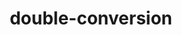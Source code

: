 ---
title: "double-conversion"
layout: cache
categories: [package, develop]
meta: {"compilers": ["gcc@11.1.0", "gcc@11.4.0", "gcc@13.2.0", "gcc@9.4.0", "msvc@19.39.33523"], "num_specs": 169, "num_specs_by_stack": {"data-vis-sdk": 73, "e4s": 6, "e4s-rocm-external": 36, "hep": 41, "root": 169, "windows-vis": 16}, "oss": ["ubuntu20.04", "ubuntu22.04", "ubuntu24.04", "windows10.0.20348"], "platforms": ["linux", "windows"], "stacks": ["data-vis-sdk", "e4s", "e4s-rocm-external", "hep", "root", "windows-vis"], "targets": ["x86_64", "x86_64_v3"], "versions": ["3.3.0"]}
spec_details: [{"compiler": "gcc@11.4.0", "hash": "25x4udgnxm4tw6wchnh2nzsfm4ix74oe", "os": "ubuntu22.04", "platform": "linux", "size": "-", "stacks": ["e4s-rocm-external", "root"], "target": "x86_64_v3", "variants": ["build_system=cmake", "build_type=Release", "generator=make", "~ipo"], "versions": ["3.3.0"]}, {"compiler": "msvc@19.39.33523", "hash": "26xlug2cgys5vtfvkwcbqzhn6lsu667z", "os": "windows10.0.20348", "platform": "windows", "size": "-", "stacks": ["root", "windows-vis"], "target": "x86_64", "variants": ["build_system=cmake", "build_type=Release", "generator=ninja", "~ipo"], "versions": ["3.3.0"]}, {"compiler": "gcc@11.4.0", "hash": "2gqos3yq5cmha2indrosweyuc6rd46il", "os": "ubuntu22.04", "platform": "linux", "size": "-", "stacks": ["e4s-rocm-external", "root"], "target": "x86_64_v3", "variants": ["build_system=cmake", "build_type=Release", "generator=make", "~ipo"], "versions": ["3.3.0"]}, {"compiler": "gcc@11.4.0", "hash": "2s5gwvc2gzf7kkrnetu7x5jmsvfe6y3u", "os": "ubuntu22.04", "platform": "linux", "size": "-", "stacks": ["e4s-rocm-external", "root"], "target": "x86_64_v3", "variants": ["build_system=cmake", "build_type=Release", "generator=make", "~ipo"], "versions": ["3.3.0"]}, {"compiler": "gcc@11.4.0", "hash": "2wf4es4zvu3xrjdi7m32lsqj3yuv2b7h", "os": "ubuntu22.04", "platform": "linux", "size": "-", "stacks": ["hep", "root"], "target": "x86_64_v3", "variants": ["build_system=cmake", "build_type=Release", "generator=make", "~ipo"], "versions": ["3.3.0"]}, {"compiler": "gcc@11.1.0", "hash": "3ava7z52wfhm2q3nff2zabdgj6p45tie", "os": "ubuntu20.04", "platform": "linux", "size": "-", "stacks": ["data-vis-sdk", "root"], "target": "x86_64_v3", "variants": ["build_system=cmake", "build_type=Release", "generator=make", "~ipo"], "versions": ["3.3.0"]}, {"compiler": "gcc@11.4.0", "hash": "3uvrx3iyyfrsohxfutpbh37qepmygoeq", "os": "ubuntu22.04", "platform": "linux", "size": "-", "stacks": ["e4s-rocm-external", "root"], "target": "x86_64_v3", "variants": ["build_system=cmake", "build_type=Release", "generator=make", "~ipo"], "versions": ["3.3.0"]}, {"compiler": "gcc@11.1.0", "hash": "3veskidf7vsgrgyl2hhnfgvwiva466vc", "os": "ubuntu20.04", "platform": "linux", "size": "-", "stacks": ["data-vis-sdk", "root"], "target": "x86_64_v3", "variants": ["build_system=cmake", "build_type=Release", "generator=make", "~ipo"], "versions": ["3.3.0"]}, {"compiler": "gcc@11.1.0", "hash": "43dpmdf43v3fg3dktc4syvwrmvwn45ax", "os": "ubuntu20.04", "platform": "linux", "size": "-", "stacks": ["data-vis-sdk", "root"], "target": "x86_64_v3", "variants": ["build_system=cmake", "build_type=Release", "generator=make", "~ipo"], "versions": ["3.3.0"]}, {"compiler": "msvc@19.39.33523", "hash": "4fidorxhkoqbpfan624n4zfntk6lugvu", "os": "windows10.0.20348", "platform": "windows", "size": "-", "stacks": ["root", "windows-vis"], "target": "x86_64", "variants": ["build_system=cmake", "build_type=Release", "generator=ninja", "~ipo"], "versions": ["3.3.0"]}, {"compiler": "gcc@11.4.0", "hash": "4xn4ruq5j36ruy3tovlbnvrgpbu3cycd", "os": "ubuntu22.04", "platform": "linux", "size": "-", "stacks": ["hep", "root"], "target": "x86_64_v3", "variants": ["build_system=cmake", "build_type=Release", "generator=make", "~ipo"], "versions": ["3.3.0"]}, {"compiler": "gcc@13.2.0", "hash": "54zb3livkmgnfedlz4f23776e7n7xeye", "os": "ubuntu24.04", "platform": "linux", "size": "-", "stacks": ["hep", "root"], "target": "x86_64_v3", "variants": ["build_system=cmake", "build_type=Release", "generator=make", "~ipo"], "versions": ["3.3.0"]}, {"compiler": "msvc@19.39.33523", "hash": "5e2bxnywb6i6wrvvkzhbnlqdil2nxvme", "os": "windows10.0.20348", "platform": "windows", "size": "-", "stacks": ["root", "windows-vis"], "target": "x86_64", "variants": ["build_system=cmake", "build_type=Release", "generator=ninja", "~ipo"], "versions": ["3.3.0"]}, {"compiler": "msvc@19.39.33523", "hash": "5ui4mehovwfsqltr46d75p4zyfdpsabl", "os": "windows10.0.20348", "platform": "windows", "size": "-", "stacks": ["root", "windows-vis"], "target": "x86_64", "variants": ["build_system=cmake", "build_type=Release", "generator=ninja", "~ipo"], "versions": ["3.3.0"]}, {"compiler": "msvc@19.39.33523", "hash": "5xa2xujxzs7atfi5m3eqn5vdakgbkgj4", "os": "windows10.0.20348", "platform": "windows", "size": "-", "stacks": ["root", "windows-vis"], "target": "x86_64", "variants": ["build_system=cmake", "build_type=Release", "generator=ninja", "~ipo"], "versions": ["3.3.0"]}, {"compiler": "gcc@11.1.0", "hash": "6dvo2qv2cjkbwjvt7oqiktxizluai2fw", "os": "ubuntu20.04", "platform": "linux", "size": "-", "stacks": ["data-vis-sdk", "root"], "target": "x86_64_v3", "variants": ["build_system=cmake", "build_type=Release", "generator=make", "~ipo"], "versions": ["3.3.0"]}, {"compiler": "gcc@11.4.0", "hash": "6oobfxjmqzshp7ot4gv5l3vhmwwsx7xd", "os": "ubuntu22.04", "platform": "linux", "size": "-", "stacks": ["hep", "root"], "target": "x86_64_v3", "variants": ["build_system=cmake", "build_type=Release", "generator=make", "~ipo"], "versions": ["3.3.0"]}, {"compiler": "gcc@11.4.0", "hash": "72e36rtcbkkybeer52w4xrnuletl5gaf", "os": "ubuntu22.04", "platform": "linux", "size": "-", "stacks": ["hep", "root"], "target": "x86_64_v3", "variants": ["build_system=cmake", "build_type=Release", "generator=make", "~ipo"], "versions": ["3.3.0"]}, {"compiler": "msvc@19.39.33523", "hash": "7ahxirlsd5oceawubztq5p4w6tt23dip", "os": "windows10.0.20348", "platform": "windows", "size": "-", "stacks": ["root", "windows-vis"], "target": "x86_64", "variants": ["build_system=cmake", "build_type=Release", "generator=ninja", "~ipo"], "versions": ["3.3.0"]}, {"compiler": "gcc@13.2.0", "hash": "7gsglmrfiyztpbzlpzl2qex2zuemd2hu", "os": "ubuntu24.04", "platform": "linux", "size": "-", "stacks": ["hep", "root"], "target": "x86_64_v3", "variants": ["build_system=cmake", "build_type=Release", "generator=make", "~ipo"], "versions": ["3.3.0"]}, {"compiler": "gcc@11.1.0", "hash": "7yjgmcmhgogn7z4cz5nduzsqmsjyowxy", "os": "ubuntu20.04", "platform": "linux", "size": "-", "stacks": ["data-vis-sdk", "root"], "target": "x86_64_v3", "variants": ["build_system=cmake", "build_type=Release", "generator=make", "~ipo"], "versions": ["3.3.0"]}, {"compiler": "gcc@11.4.0", "hash": "a4p7c742bgp6uefskvhthkcqs26e4zmd", "os": "ubuntu22.04", "platform": "linux", "size": "-", "stacks": ["hep", "root"], "target": "x86_64_v3", "variants": ["build_system=cmake", "build_type=Release", "generator=make", "~ipo"], "versions": ["3.3.0"]}, {"compiler": "gcc@11.4.0", "hash": "a6wblmjumnm2njqoffaszbchbyocydy7", "os": "ubuntu22.04", "platform": "linux", "size": "-", "stacks": ["hep", "root"], "target": "x86_64_v3", "variants": ["build_system=cmake", "build_type=Release", "generator=make", "~ipo"], "versions": ["3.3.0"]}, {"compiler": "gcc@11.4.0", "hash": "ad47mbl3ddarx3sn476sltxkzo5gcn7f", "os": "ubuntu22.04", "platform": "linux", "size": "-", "stacks": ["e4s-rocm-external", "root"], "target": "x86_64_v3", "variants": ["build_system=cmake", "build_type=Release", "generator=make", "~ipo"], "versions": ["3.3.0"]}, {"compiler": "gcc@11.4.0", "hash": "afm2pvfngddq3fqjqjvdf47wfhfsreoh", "os": "ubuntu22.04", "platform": "linux", "size": "-", "stacks": ["e4s", "e4s-rocm-external", "root"], "target": "x86_64_v3", "variants": ["build_system=cmake", "build_type=Release", "generator=make", "~ipo"], "versions": ["3.3.0"]}, {"compiler": "gcc@11.1.0", "hash": "agmv6kunu23yyvlg7ycdh6bvrb33im5b", "os": "ubuntu20.04", "platform": "linux", "size": "-", "stacks": ["data-vis-sdk", "root"], "target": "x86_64_v3", "variants": ["build_system=cmake", "build_type=Release", "generator=make", "~ipo"], "versions": ["3.3.0"]}, {"compiler": "gcc@11.1.0", "hash": "aqkwebeccqbsu3kn5m77jjg33ieu6jfh", "os": "ubuntu20.04", "platform": "linux", "size": "-", "stacks": ["data-vis-sdk", "root"], "target": "x86_64_v3", "variants": ["build_system=cmake", "build_type=Release", "generator=make", "~ipo"], "versions": ["3.3.0"]}, {"compiler": "gcc@9.4.0", "hash": "bbqbuutbe77gsvqwzqhoyjukgwucxuvi", "os": "ubuntu20.04", "platform": "linux", "size": "-", "stacks": ["data-vis-sdk", "root"], "target": "x86_64_v3", "variants": ["build_system=cmake", "build_type=Release", "generator=make", "~ipo"], "versions": ["3.3.0"]}, {"compiler": "gcc@11.4.0", "hash": "bc6ddxkqxa2cmyufpic4twtrhgueq67a", "os": "ubuntu22.04", "platform": "linux", "size": "-", "stacks": ["e4s-rocm-external", "root"], "target": "x86_64_v3", "variants": ["build_system=cmake", "build_type=Release", "generator=make", "~ipo"], "versions": ["3.3.0"]}, {"compiler": "gcc@13.2.0", "hash": "bdegkhcsbrwbad2jyxmudu5s76hup6di", "os": "ubuntu24.04", "platform": "linux", "size": "-", "stacks": ["hep", "root"], "target": "x86_64_v3", "variants": ["build_system=cmake", "build_type=Release", "generator=make", "~ipo"], "versions": ["3.3.0"]}, {"compiler": "gcc@11.4.0", "hash": "bma6klaxbv3t7mwvrfnun62hd6tjaqys", "os": "ubuntu22.04", "platform": "linux", "size": "-", "stacks": ["e4s-rocm-external", "root"], "target": "x86_64_v3", "variants": ["build_system=cmake", "build_type=Release", "generator=make", "~ipo"], "versions": ["3.3.0"]}, {"compiler": "gcc@11.4.0", "hash": "bnsdx54hvgwnsdchjwcisfthf4o6hadu", "os": "ubuntu22.04", "platform": "linux", "size": "-", "stacks": ["hep", "root"], "target": "x86_64_v3", "variants": ["build_system=cmake", "build_type=Release", "generator=make", "~ipo"], "versions": ["3.3.0"]}, {"compiler": "gcc@11.4.0", "hash": "btalrkh4iercrq6kknfcur6adygm2ows", "os": "ubuntu22.04", "platform": "linux", "size": "-", "stacks": ["e4s-rocm-external", "root"], "target": "x86_64_v3", "variants": ["build_system=cmake", "build_type=Release", "generator=make", "~ipo"], "versions": ["3.3.0"]}, {"compiler": "msvc@19.39.33523", "hash": "bvfdmoajf6c6zzlhqel2msfh27x7pzqk", "os": "windows10.0.20348", "platform": "windows", "size": "-", "stacks": ["root", "windows-vis"], "target": "x86_64", "variants": ["build_system=cmake", "build_type=Release", "generator=ninja", "~ipo"], "versions": ["3.3.0"]}, {"compiler": "gcc@11.4.0", "hash": "bxsocqpcn3op5h3x3jmjqnwnnz7mrbe2", "os": "ubuntu22.04", "platform": "linux", "size": "-", "stacks": ["hep", "root"], "target": "x86_64_v3", "variants": ["build_system=cmake", "build_type=Release", "generator=make", "~ipo"], "versions": ["3.3.0"]}, {"compiler": "gcc@11.1.0", "hash": "c3snyfzjgv3mdf7o3fhsh72e2oge5jp3", "os": "ubuntu20.04", "platform": "linux", "size": "-", "stacks": ["data-vis-sdk", "root"], "target": "x86_64_v3", "variants": ["build_system=cmake", "build_type=Release", "generator=make", "~ipo"], "versions": ["3.3.0"]}, {"compiler": "gcc@11.1.0", "hash": "cdqlqjyjznyx3l4ycrfudtn7dxlkwf4n", "os": "ubuntu20.04", "platform": "linux", "size": "-", "stacks": ["data-vis-sdk", "root"], "target": "x86_64_v3", "variants": ["build_system=cmake", "build_type=Release", "generator=make", "~ipo"], "versions": ["3.3.0"]}, {"compiler": "gcc@13.2.0", "hash": "cjwulm36je4hzcyilo6ed5hfp6ifxk7d", "os": "ubuntu24.04", "platform": "linux", "size": "-", "stacks": ["hep", "root"], "target": "x86_64_v3", "variants": ["build_system=cmake", "build_type=Release", "generator=make", "~ipo"], "versions": ["3.3.0"]}, {"compiler": "gcc@11.1.0", "hash": "ckrkie5zuhbncsldgf65kjhywwyrtk76", "os": "ubuntu20.04", "platform": "linux", "size": "-", "stacks": ["data-vis-sdk", "root"], "target": "x86_64_v3", "variants": ["build_system=cmake", "build_type=Release", "generator=make", "~ipo"], "versions": ["3.3.0"]}, {"compiler": "gcc@13.2.0", "hash": "cllu2jhxd3wlsdrdpqho45uhhdr4isi2", "os": "ubuntu24.04", "platform": "linux", "size": "-", "stacks": ["hep", "root"], "target": "x86_64_v3", "variants": ["build_system=cmake", "build_type=Release", "generator=make", "~ipo"], "versions": ["3.3.0"]}, {"compiler": "gcc@11.1.0", "hash": "cm7lhv5tx5bvcyuyewbp2hvk6slq6j5t", "os": "ubuntu20.04", "platform": "linux", "size": "-", "stacks": ["data-vis-sdk", "root"], "target": "x86_64_v3", "variants": ["build_system=cmake", "build_type=Release", "generator=make", "~ipo"], "versions": ["3.3.0"]}, {"compiler": "gcc@11.1.0", "hash": "cpbw4mkhvxo66rslrx4yeku37dj4og75", "os": "ubuntu20.04", "platform": "linux", "size": "-", "stacks": ["data-vis-sdk", "root"], "target": "x86_64_v3", "variants": ["build_system=cmake", "build_type=Release", "generator=make", "~ipo"], "versions": ["3.3.0"]}, {"compiler": "msvc@19.39.33523", "hash": "cq5rptjkowtakyvbnzeh5o46onoruthe", "os": "windows10.0.20348", "platform": "windows", "size": "-", "stacks": ["root", "windows-vis"], "target": "x86_64", "variants": ["build_system=cmake", "build_type=Release", "generator=ninja", "~ipo"], "versions": ["3.3.0"]}, {"compiler": "gcc@11.1.0", "hash": "cszyrl3xnsxirjyvqwxtcbwldpyzd4fh", "os": "ubuntu20.04", "platform": "linux", "size": "-", "stacks": ["data-vis-sdk", "root"], "target": "x86_64_v3", "variants": ["build_system=cmake", "build_type=Release", "generator=make", "~ipo"], "versions": ["3.3.0"]}, {"compiler": "gcc@11.4.0", "hash": "ctwiwceqosgxz4m6m6cws45oce7sgc4i", "os": "ubuntu22.04", "platform": "linux", "size": "-", "stacks": ["hep", "root"], "target": "x86_64_v3", "variants": ["build_system=cmake", "build_type=Release", "generator=make", "~ipo"], "versions": ["3.3.0"]}, {"compiler": "gcc@11.4.0", "hash": "d52mx4qpoxu7xj4lzfgnfimpsfmyappn", "os": "ubuntu22.04", "platform": "linux", "size": "-", "stacks": ["e4s-rocm-external", "root"], "target": "x86_64_v3", "variants": ["build_system=cmake", "build_type=Release", "generator=make", "~ipo"], "versions": ["3.3.0"]}, {"compiler": "gcc@11.1.0", "hash": "dj4w4adg2rppn63kgrayyspbvnuhm47e", "os": "ubuntu20.04", "platform": "linux", "size": "-", "stacks": ["data-vis-sdk", "root"], "target": "x86_64_v3", "variants": ["build_system=cmake", "build_type=Release", "generator=make", "~ipo"], "versions": ["3.3.0"]}, {"compiler": "gcc@11.4.0", "hash": "djtd3yvec45i3rjuim2z6n5qgettq4tq", "os": "ubuntu22.04", "platform": "linux", "size": "-", "stacks": ["e4s-rocm-external", "root"], "target": "x86_64_v3", "variants": ["build_system=cmake", "build_type=Release", "generator=make", "~ipo"], "versions": ["3.3.0"]}, {"compiler": "gcc@11.4.0", "hash": "drpceb5mzbneqrx4nyasq3pkdosorg6k", "os": "ubuntu22.04", "platform": "linux", "size": "-", "stacks": ["e4s-rocm-external", "root"], "target": "x86_64_v3", "variants": ["build_system=cmake", "build_type=Release", "generator=make", "~ipo"], "versions": ["3.3.0"]}, {"compiler": "gcc@11.1.0", "hash": "drsic3ydunzfn72476a7snxk3r7e7y5z", "os": "ubuntu20.04", "platform": "linux", "size": "-", "stacks": ["data-vis-sdk", "root"], "target": "x86_64_v3", "variants": ["build_system=cmake", "build_type=Release", "generator=make", "~ipo"], "versions": ["3.3.0"]}, {"compiler": "gcc@11.4.0", "hash": "duvcb24mc5ohafnirmvu6x3qg3yccxsx", "os": "ubuntu22.04", "platform": "linux", "size": "-", "stacks": ["hep", "root"], "target": "x86_64_v3", "variants": ["build_system=cmake", "build_type=Release", "generator=make", "~ipo"], "versions": ["3.3.0"]}, {"compiler": "gcc@11.1.0", "hash": "eat2kx3dchfhl3ctnhautp4vzxv2rm3n", "os": "ubuntu20.04", "platform": "linux", "size": "-", "stacks": ["data-vis-sdk", "root"], "target": "x86_64_v3", "variants": ["build_system=cmake", "build_type=Release", "generator=make", "~ipo"], "versions": ["3.3.0"]}, {"compiler": "gcc@11.4.0", "hash": "egd6pcjo2hn2tpx72okkguwhfj75lxve", "os": "ubuntu22.04", "platform": "linux", "size": "-", "stacks": ["hep", "root"], "target": "x86_64_v3", "variants": ["build_system=cmake", "build_type=Release", "generator=make", "~ipo"], "versions": ["3.3.0"]}, {"compiler": "gcc@11.4.0", "hash": "egtrbm2ohflzjpucnav2hn7mj2xkbzhk", "os": "ubuntu22.04", "platform": "linux", "size": "-", "stacks": ["e4s-rocm-external", "root"], "target": "x86_64_v3", "variants": ["build_system=cmake", "build_type=Release", "generator=make", "~ipo"], "versions": ["3.3.0"]}, {"compiler": "gcc@11.4.0", "hash": "eo4crpfnaalhy34mwylokrzbgwxf7tzc", "os": "ubuntu22.04", "platform": "linux", "size": "-", "stacks": ["e4s-rocm-external", "root"], "target": "x86_64_v3", "variants": ["build_system=cmake", "build_type=Release", "generator=make", "~ipo"], "versions": ["3.3.0"]}, {"compiler": "msvc@19.39.33523", "hash": "eqerffwn4rhjprvoxg5l3mhdz3axr54r", "os": "windows10.0.20348", "platform": "windows", "size": "-", "stacks": ["root", "windows-vis"], "target": "x86_64", "variants": ["build_system=cmake", "build_type=Release", "generator=ninja", "~ipo"], "versions": ["3.3.0"]}, {"compiler": "gcc@11.4.0", "hash": "f6uvcbmrhtxwnsn3g55rao7vpfagp4an", "os": "ubuntu22.04", "platform": "linux", "size": "-", "stacks": ["hep", "root"], "target": "x86_64_v3", "variants": ["build_system=cmake", "build_type=Release", "generator=make", "~ipo"], "versions": ["3.3.0"]}, {"compiler": "gcc@11.1.0", "hash": "fl7i4nr3eoeynqjw2ekikj2s6htw76zv", "os": "ubuntu20.04", "platform": "linux", "size": "-", "stacks": ["data-vis-sdk", "root"], "target": "x86_64_v3", "variants": ["build_system=cmake", "build_type=Release", "generator=make", "~ipo"], "versions": ["3.3.0"]}, {"compiler": "msvc@19.39.33523", "hash": "fqyu77qospmaofjcf3gyvhntjprxpypb", "os": "windows10.0.20348", "platform": "windows", "size": "-", "stacks": ["root", "windows-vis"], "target": "x86_64", "variants": ["build_system=cmake", "build_type=Release", "generator=ninja", "~ipo"], "versions": ["3.3.0"]}, {"compiler": "gcc@11.4.0", "hash": "fujqctw4zg65xs6eo2nl43bq5sdlywke", "os": "ubuntu22.04", "platform": "linux", "size": "-", "stacks": ["e4s-rocm-external", "root"], "target": "x86_64_v3", "variants": ["build_system=cmake", "build_type=Release", "generator=make", "~ipo"], "versions": ["3.3.0"]}, {"compiler": "gcc@11.1.0", "hash": "ggyekrybtla63zgk6hfntl4vywxvomih", "os": "ubuntu20.04", "platform": "linux", "size": "-", "stacks": ["data-vis-sdk", "root"], "target": "x86_64_v3", "variants": ["build_system=cmake", "build_type=Release", "generator=make", "~ipo"], "versions": ["3.3.0"]}, {"compiler": "gcc@13.2.0", "hash": "grcyqufcnsyzcuywv34elhby2g6sofgt", "os": "ubuntu24.04", "platform": "linux", "size": "-", "stacks": ["hep", "root"], "target": "x86_64_v3", "variants": ["build_system=cmake", "build_type=Release", "generator=make", "~ipo"], "versions": ["3.3.0"]}, {"compiler": "gcc@9.4.0", "hash": "gsju3n2uj4tncikwljghtzjxrrxqn3j2", "os": "ubuntu20.04", "platform": "linux", "size": "-", "stacks": ["data-vis-sdk", "root"], "target": "x86_64_v3", "variants": ["build_system=cmake", "build_type=Release", "generator=make", "~ipo"], "versions": ["3.3.0"]}, {"compiler": "gcc@11.1.0", "hash": "h5bptk6yxa3dltpmlqo7atoh6xvjr2zn", "os": "ubuntu20.04", "platform": "linux", "size": "-", "stacks": ["data-vis-sdk", "root"], "target": "x86_64_v3", "variants": ["build_system=cmake", "build_type=Release", "generator=make", "~ipo"], "versions": ["3.3.0"]}, {"compiler": "gcc@11.1.0", "hash": "h6ju5rdhdgtrwc227yxn7qbvaa3koadh", "os": "ubuntu20.04", "platform": "linux", "size": "-", "stacks": ["data-vis-sdk", "root"], "target": "x86_64_v3", "variants": ["build_system=cmake", "build_type=Release", "generator=make", "~ipo"], "versions": ["3.3.0"]}, {"compiler": "gcc@11.1.0", "hash": "hlbcmq3p7n5bszsffgwmls5uqj3nbuvb", "os": "ubuntu20.04", "platform": "linux", "size": "-", "stacks": ["data-vis-sdk", "root"], "target": "x86_64_v3", "variants": ["build_system=cmake", "build_type=Release", "generator=make", "~ipo"], "versions": ["3.3.0"]}, {"compiler": "gcc@11.4.0", "hash": "hpirkjcc75jzglad3dnhqyxg2oz2xq7o", "os": "ubuntu22.04", "platform": "linux", "size": "-", "stacks": ["e4s-rocm-external", "root"], "target": "x86_64_v3", "variants": ["build_system=cmake", "build_type=Release", "generator=make", "~ipo"], "versions": ["3.3.0"]}, {"compiler": "msvc@19.39.33523", "hash": "hqlry5vstwuax34cofckdj3kc4dfq6xh", "os": "windows10.0.20348", "platform": "windows", "size": "-", "stacks": ["root", "windows-vis"], "target": "x86_64", "variants": ["build_system=cmake", "build_type=Release", "generator=ninja", "~ipo"], "versions": ["3.3.0"]}, {"compiler": "gcc@11.1.0", "hash": "hx7clmolb3vf4iaot7lj7i77a6afluxu", "os": "ubuntu20.04", "platform": "linux", "size": "-", "stacks": ["data-vis-sdk", "root"], "target": "x86_64_v3", "variants": ["build_system=cmake", "build_type=Release", "generator=make", "~ipo"], "versions": ["3.3.0"]}, {"compiler": "gcc@13.2.0", "hash": "hyajbfqnj42yx7qesuqabaouosk7hoym", "os": "ubuntu24.04", "platform": "linux", "size": "-", "stacks": ["hep", "root"], "target": "x86_64_v3", "variants": ["build_system=cmake", "build_type=Release", "generator=make", "~ipo"], "versions": ["3.3.0"]}, {"compiler": "msvc@19.39.33523", "hash": "i7n6y7wrr4hdmcjzfsi7iqi63qygcbjg", "os": "windows10.0.20348", "platform": "windows", "size": "-", "stacks": ["root", "windows-vis"], "target": "x86_64", "variants": ["build_system=cmake", "build_type=Release", "generator=ninja", "~ipo"], "versions": ["3.3.0"]}, {"compiler": "gcc@11.4.0", "hash": "iiglouktcv2lllbairbpbonih4yhmxvp", "os": "ubuntu22.04", "platform": "linux", "size": "-", "stacks": ["hep", "root"], "target": "x86_64_v3", "variants": ["build_system=cmake", "build_type=Release", "generator=make", "~ipo"], "versions": ["3.3.0"]}, {"compiler": "gcc@11.1.0", "hash": "ikibkah6u6n3ls4koxk4lvv3wweyfktj", "os": "ubuntu20.04", "platform": "linux", "size": "-", "stacks": ["data-vis-sdk", "root"], "target": "x86_64_v3", "variants": ["build_system=cmake", "build_type=Release", "generator=make", "~ipo"], "versions": ["3.3.0"]}, {"compiler": "gcc@11.4.0", "hash": "iucmu7e2nlifb6n2uere6446eifte37h", "os": "ubuntu22.04", "platform": "linux", "size": "-", "stacks": ["e4s-rocm-external", "root"], "target": "x86_64_v3", "variants": ["build_system=cmake", "build_type=Release", "generator=make", "~ipo"], "versions": ["3.3.0"]}, {"compiler": "gcc@11.4.0", "hash": "j6avu7tk4s7b4xcwtybuvloiy5mxuwyz", "os": "ubuntu22.04", "platform": "linux", "size": "-", "stacks": ["hep", "root"], "target": "x86_64_v3", "variants": ["build_system=cmake", "build_type=Release", "generator=make", "~ipo"], "versions": ["3.3.0"]}, {"compiler": "gcc@11.4.0", "hash": "jzrjvksd54jzcn7jfmieytdwqush2lxp", "os": "ubuntu22.04", "platform": "linux", "size": "-", "stacks": ["e4s-rocm-external", "root"], "target": "x86_64_v3", "variants": ["build_system=cmake", "build_type=Release", "generator=make", "~ipo"], "versions": ["3.3.0"]}, {"compiler": "gcc@11.1.0", "hash": "k2p7tw5shkgfi44pc2kiwzgmgq3t7li5", "os": "ubuntu20.04", "platform": "linux", "size": "-", "stacks": ["data-vis-sdk", "root"], "target": "x86_64_v3", "variants": ["build_system=cmake", "build_type=Release", "generator=make", "~ipo"], "versions": ["3.3.0"]}, {"compiler": "gcc@11.4.0", "hash": "kkdsalgp4fxuxmfjwcbbr5x2nxgoin52", "os": "ubuntu22.04", "platform": "linux", "size": "-", "stacks": ["e4s-rocm-external", "root"], "target": "x86_64_v3", "variants": ["build_system=cmake", "build_type=Release", "generator=make", "~ipo"], "versions": ["3.3.0"]}, {"compiler": "gcc@11.1.0", "hash": "klhz5c7cbbif7p4gqvxpdbbaw7pfl7rz", "os": "ubuntu20.04", "platform": "linux", "size": "-", "stacks": ["data-vis-sdk", "root"], "target": "x86_64_v3", "variants": ["build_system=cmake", "build_type=Release", "generator=make", "~ipo"], "versions": ["3.3.0"]}, {"compiler": "gcc@9.4.0", "hash": "kmq2xxes6kwld3ysk5ontigidgenm3mv", "os": "ubuntu20.04", "platform": "linux", "size": "-", "stacks": ["data-vis-sdk", "root"], "target": "x86_64_v3", "variants": ["build_system=cmake", "build_type=Release", "generator=make", "~ipo"], "versions": ["3.3.0"]}, {"compiler": "gcc@11.4.0", "hash": "kqerb73is3wulai4ubnhpsxdamnt76n4", "os": "ubuntu22.04", "platform": "linux", "size": "-", "stacks": ["e4s-rocm-external", "root"], "target": "x86_64_v3", "variants": ["build_system=cmake", "build_type=Release", "generator=make", "~ipo"], "versions": ["3.3.0"]}, {"compiler": "gcc@11.4.0", "hash": "kr7garybcteg2rwm7gdwkvyn6b5qv3kg", "os": "ubuntu22.04", "platform": "linux", "size": "-", "stacks": ["e4s", "root"], "target": "x86_64_v3", "variants": ["build_system=cmake", "build_type=Release", "generator=make", "~ipo"], "versions": ["3.3.0"]}, {"compiler": "gcc@11.4.0", "hash": "ksafjdsgdbr2dn66ix2sxwqgxwunfwtt", "os": "ubuntu22.04", "platform": "linux", "size": "-", "stacks": ["hep", "root"], "target": "x86_64_v3", "variants": ["build_system=cmake", "build_type=Release", "generator=make", "~ipo"], "versions": ["3.3.0"]}, {"compiler": "gcc@11.4.0", "hash": "ku5hxqea3my456fjh7wtb7gvboiru232", "os": "ubuntu22.04", "platform": "linux", "size": "-", "stacks": ["hep", "root"], "target": "x86_64_v3", "variants": ["build_system=cmake", "build_type=Release", "generator=make", "~ipo"], "versions": ["3.3.0"]}, {"compiler": "gcc@11.1.0", "hash": "kvmyf6polbepp6gmgrbvh26v4xjyoxgr", "os": "ubuntu20.04", "platform": "linux", "size": "-", "stacks": ["data-vis-sdk", "root"], "target": "x86_64_v3", "variants": ["build_system=cmake", "build_type=Release", "generator=make", "~ipo"], "versions": ["3.3.0"]}, {"compiler": "gcc@11.4.0", "hash": "lb5h5vqqo5hfgqgcqcu3xfzhqxsfmkue", "os": "ubuntu22.04", "platform": "linux", "size": "-", "stacks": ["hep", "root"], "target": "x86_64_v3", "variants": ["build_system=cmake", "build_type=Release", "generator=make", "~ipo"], "versions": ["3.3.0"]}, {"compiler": "gcc@11.1.0", "hash": "lbaf22cl25llehmnfnvlply3mkpuvtaj", "os": "ubuntu20.04", "platform": "linux", "size": "-", "stacks": ["data-vis-sdk", "root"], "target": "x86_64_v3", "variants": ["build_system=cmake", "build_type=Release", "generator=make", "~ipo"], "versions": ["3.3.0"]}, {"compiler": "gcc@11.1.0", "hash": "mdckttwmoluk2hm6fesg6k36agog5kw6", "os": "ubuntu20.04", "platform": "linux", "size": "-", "stacks": ["data-vis-sdk", "root"], "target": "x86_64_v3", "variants": ["build_system=cmake", "build_type=Release", "generator=make", "~ipo"], "versions": ["3.3.0"]}, {"compiler": "gcc@11.1.0", "hash": "mtg7jpmkcvi6kvb2bninlhskfnwj7zf4", "os": "ubuntu20.04", "platform": "linux", "size": "-", "stacks": ["data-vis-sdk", "root"], "target": "x86_64_v3", "variants": ["build_system=cmake", "build_type=Release", "generator=make", "~ipo"], "versions": ["3.3.0"]}, {"compiler": "gcc@11.1.0", "hash": "mtsqmelysztnlzfrjenrajx4ihyxjo63", "os": "ubuntu20.04", "platform": "linux", "size": "-", "stacks": ["data-vis-sdk", "root"], "target": "x86_64_v3", "variants": ["build_system=cmake", "build_type=Release", "generator=make", "~ipo"], "versions": ["3.3.0"]}, {"compiler": "gcc@11.1.0", "hash": "mwnjoxrcmil6tnozwsdzp62exyvf2xxg", "os": "ubuntu20.04", "platform": "linux", "size": "-", "stacks": ["data-vis-sdk", "root"], "target": "x86_64_v3", "variants": ["build_system=cmake", "build_type=Release", "generator=make", "~ipo"], "versions": ["3.3.0"]}, {"compiler": "gcc@11.1.0", "hash": "myjzjjqamol4hzutbv46t67kxxolxowj", "os": "ubuntu20.04", "platform": "linux", "size": "-", "stacks": ["data-vis-sdk", "root"], "target": "x86_64_v3", "variants": ["build_system=cmake", "build_type=Release", "generator=make", "~ipo"], "versions": ["3.3.0"]}, {"compiler": "gcc@11.4.0", "hash": "n6p4uwc62hwhlumzjatkw2cnx2ycer5h", "os": "ubuntu22.04", "platform": "linux", "size": "-", "stacks": ["hep", "root"], "target": "x86_64_v3", "variants": ["build_system=cmake", "build_type=Release", "generator=make", "~ipo"], "versions": ["3.3.0"]}, {"compiler": "gcc@11.1.0", "hash": "ne6ym5cubz2qhld6vk7i3nr4x5yjbtsc", "os": "ubuntu20.04", "platform": "linux", "size": "-", "stacks": ["data-vis-sdk", "root"], "target": "x86_64_v3", "variants": ["build_system=cmake", "build_type=Release", "generator=make", "~ipo"], "versions": ["3.3.0"]}, {"compiler": "gcc@11.4.0", "hash": "nhfmsh6ml7cqovnktu67rto2hqolwwgp", "os": "ubuntu22.04", "platform": "linux", "size": "-", "stacks": ["e4s-rocm-external", "root"], "target": "x86_64_v3", "variants": ["build_system=cmake", "build_type=Release", "generator=make", "~ipo"], "versions": ["3.3.0"]}, {"compiler": "gcc@11.1.0", "hash": "nmo4x2fwxrs3bkppdlnx6o4zoygedrcf", "os": "ubuntu20.04", "platform": "linux", "size": "-", "stacks": ["data-vis-sdk", "root"], "target": "x86_64_v3", "variants": ["build_system=cmake", "build_type=Release", "generator=make", "~ipo"], "versions": ["3.3.0"]}, {"compiler": "gcc@13.2.0", "hash": "nqqbdjevdyqb2f6fjx7l7sylyc3xwo2c", "os": "ubuntu24.04", "platform": "linux", "size": "-", "stacks": ["hep", "root"], "target": "x86_64_v3", "variants": ["build_system=cmake", "build_type=Release", "generator=make", "~ipo"], "versions": ["3.3.0"]}, {"compiler": "gcc@11.1.0", "hash": "nunvhcvz7h6lw3lvuelio32i42w5d6tq", "os": "ubuntu20.04", "platform": "linux", "size": "-", "stacks": ["data-vis-sdk", "root"], "target": "x86_64_v3", "variants": ["build_system=cmake", "build_type=Release", "generator=make", "~ipo"], "versions": ["3.3.0"]}, {"compiler": "msvc@19.39.33523", "hash": "o7w33vcelddc6ambhfqdct2fjqdrv422", "os": "windows10.0.20348", "platform": "windows", "size": "-", "stacks": ["root", "windows-vis"], "target": "x86_64", "variants": ["build_system=cmake", "build_type=Release", "generator=ninja", "~ipo"], "versions": ["3.3.0"]}, {"compiler": "gcc@13.2.0", "hash": "oa2hqchc5ipotqcij7efaoztego6qymx", "os": "ubuntu24.04", "platform": "linux", "size": "-", "stacks": ["hep", "root"], "target": "x86_64_v3", "variants": ["build_system=cmake", "build_type=Release", "generator=make", "~ipo"], "versions": ["3.3.0"]}, {"compiler": "gcc@13.2.0", "hash": "odgzb7refnadotvpyqjzuada27omivpl", "os": "ubuntu24.04", "platform": "linux", "size": "-", "stacks": ["hep", "root"], "target": "x86_64_v3", "variants": ["build_system=cmake", "build_type=Release", "generator=make", "~ipo"], "versions": ["3.3.0"]}, {"compiler": "gcc@11.1.0", "hash": "ogat5wyss2jzhgbylow6ottzzagjkx7c", "os": "ubuntu20.04", "platform": "linux", "size": "-", "stacks": ["data-vis-sdk", "root"], "target": "x86_64_v3", "variants": ["build_system=cmake", "build_type=Release", "generator=make", "~ipo"], "versions": ["3.3.0"]}, {"compiler": "gcc@11.4.0", "hash": "oqsvudb3qxyfbu62ournf46opxb5qfia", "os": "ubuntu22.04", "platform": "linux", "size": "-", "stacks": ["hep", "root"], "target": "x86_64_v3", "variants": ["build_system=cmake", "build_type=Release", "generator=make", "~ipo"], "versions": ["3.3.0"]}, {"compiler": "gcc@11.1.0", "hash": "p35aomf5gf52ekbnchsligzrldz4uyi3", "os": "ubuntu20.04", "platform": "linux", "size": "-", "stacks": ["data-vis-sdk", "root"], "target": "x86_64_v3", "variants": ["build_system=cmake", "build_type=Release", "generator=make", "~ipo"], "versions": ["3.3.0"]}, {"compiler": "gcc@11.4.0", "hash": "p3kkg6uj3fs7cymf7b64ryvdetcjaa7l", "os": "ubuntu22.04", "platform": "linux", "size": "-", "stacks": ["hep", "root"], "target": "x86_64_v3", "variants": ["build_system=cmake", "build_type=Release", "generator=make", "~ipo"], "versions": ["3.3.0"]}, {"compiler": "gcc@11.1.0", "hash": "pbn6s3z5dl5sqxzbblvppi4fudfiikef", "os": "ubuntu20.04", "platform": "linux", "size": "-", "stacks": ["data-vis-sdk", "root"], "target": "x86_64_v3", "variants": ["build_system=cmake", "build_type=Release", "generator=make", "~ipo"], "versions": ["3.3.0"]}, {"compiler": "gcc@11.1.0", "hash": "pgiw4l4w2xk5bb4lpsqfggq5cxazj6p3", "os": "ubuntu20.04", "platform": "linux", "size": "-", "stacks": ["data-vis-sdk", "root"], "target": "x86_64_v3", "variants": ["build_system=cmake", "build_type=Release", "generator=make", "~ipo"], "versions": ["3.3.0"]}, {"compiler": "gcc@11.4.0", "hash": "pjazifyar4jfvyxgm2v3jtg2fz5rgwen", "os": "ubuntu22.04", "platform": "linux", "size": "-", "stacks": ["e4s-rocm-external", "root"], "target": "x86_64_v3", "variants": ["build_system=cmake", "build_type=Release", "generator=make", "~ipo"], "versions": ["3.3.0"]}, {"compiler": "gcc@11.1.0", "hash": "pnbootzyevxa53gn6yjkh5wdxnl7frux", "os": "ubuntu20.04", "platform": "linux", "size": "-", "stacks": ["data-vis-sdk", "root"], "target": "x86_64_v3", "variants": ["build_system=cmake", "build_type=Release", "generator=make", "~ipo"], "versions": ["3.3.0"]}, {"compiler": "gcc@11.4.0", "hash": "pqmju5g7gy5wv2c3etba6sngzc53nlmj", "os": "ubuntu22.04", "platform": "linux", "size": "-", "stacks": ["e4s-rocm-external", "root"], "target": "x86_64_v3", "variants": ["build_system=cmake", "build_type=Release", "generator=make", "~ipo"], "versions": ["3.3.0"]}, {"compiler": "msvc@19.39.33523", "hash": "pzh4eqeh3nhqauevqmzvs6vvptcda7in", "os": "windows10.0.20348", "platform": "windows", "size": "-", "stacks": ["root", "windows-vis"], "target": "x86_64", "variants": ["build_system=cmake", "build_type=Release", "generator=ninja", "~ipo"], "versions": ["3.3.0"]}, {"compiler": "gcc@11.1.0", "hash": "qee6iaqc65gb3zrdqp2q5bu4mm2k5swd", "os": "ubuntu20.04", "platform": "linux", "size": "-", "stacks": ["data-vis-sdk", "root"], "target": "x86_64_v3", "variants": ["build_system=cmake", "build_type=Release", "generator=make", "~ipo"], "versions": ["3.3.0"]}, {"compiler": "gcc@11.1.0", "hash": "qf6x5lucw4itl2pnadckzxl3hpwb24m4", "os": "ubuntu20.04", "platform": "linux", "size": "-", "stacks": ["data-vis-sdk", "root"], "target": "x86_64_v3", "variants": ["build_system=cmake", "build_type=Release", "generator=make", "~ipo"], "versions": ["3.3.0"]}, {"compiler": "gcc@11.1.0", "hash": "qgiuaku7cutkj4bhix5vexxzzcfvtns3", "os": "ubuntu20.04", "platform": "linux", "size": "-", "stacks": ["data-vis-sdk", "root"], "target": "x86_64_v3", "variants": ["build_system=cmake", "build_type=Release", "generator=make", "~ipo"], "versions": ["3.3.0"]}, {"compiler": "gcc@11.1.0", "hash": "qgrqcjsqrex4oudfxx7yzlq3m3jn4chd", "os": "ubuntu20.04", "platform": "linux", "size": "-", "stacks": ["data-vis-sdk", "root"], "target": "x86_64_v3", "variants": ["build_system=cmake", "build_type=Release", "generator=make", "~ipo"], "versions": ["3.3.0"]}, {"compiler": "gcc@11.1.0", "hash": "qjoq3qk6pe2it44gfpbaqabtd7g3qya4", "os": "ubuntu20.04", "platform": "linux", "size": "-", "stacks": ["data-vis-sdk", "root"], "target": "x86_64_v3", "variants": ["build_system=cmake", "build_type=Release", "generator=make", "~ipo"], "versions": ["3.3.0"]}, {"compiler": "gcc@11.4.0", "hash": "qvo2s6edklzpfe7o3mt63nyom3x5ldgh", "os": "ubuntu22.04", "platform": "linux", "size": "-", "stacks": ["e4s", "e4s-rocm-external", "root"], "target": "x86_64_v3", "variants": ["build_system=cmake", "build_type=Release", "generator=make", "~ipo"], "versions": ["3.3.0"]}, {"compiler": "gcc@11.1.0", "hash": "qvrcywpskahenqogfetupqktgd5c3dmz", "os": "ubuntu20.04", "platform": "linux", "size": "-", "stacks": ["data-vis-sdk", "root"], "target": "x86_64_v3", "variants": ["build_system=cmake", "build_type=Release", "generator=make", "~ipo"], "versions": ["3.3.0"]}, {"compiler": "gcc@11.1.0", "hash": "ramzonqtxgfw7urczci27yekof5i4kvk", "os": "ubuntu20.04", "platform": "linux", "size": "-", "stacks": ["data-vis-sdk", "root"], "target": "x86_64_v3", "variants": ["build_system=cmake", "build_type=Release", "generator=make", "~ipo"], "versions": ["3.3.0"]}, {"compiler": "gcc@13.2.0", "hash": "rf6sslnd6f46hlhtzcey6ejtuqceib3j", "os": "ubuntu24.04", "platform": "linux", "size": "-", "stacks": ["hep", "root"], "target": "x86_64_v3", "variants": ["build_system=cmake", "build_type=Release", "generator=make", "~ipo"], "versions": ["3.3.0"]}, {"compiler": "gcc@11.4.0", "hash": "rkgee7lc7dxo5ltklre2rmbyargcdboa", "os": "ubuntu22.04", "platform": "linux", "size": "-", "stacks": ["e4s-rocm-external", "root"], "target": "x86_64_v3", "variants": ["build_system=cmake", "build_type=Release", "generator=make", "~ipo"], "versions": ["3.3.0"]}, {"compiler": "gcc@11.1.0", "hash": "rpwcwby6lak4lgjwajojxd6i3nwgxwm6", "os": "ubuntu20.04", "platform": "linux", "size": "-", "stacks": ["data-vis-sdk", "root"], "target": "x86_64_v3", "variants": ["build_system=cmake", "build_type=Release", "generator=make", "~ipo"], "versions": ["3.3.0"]}, {"compiler": "gcc@11.4.0", "hash": "sckc62bqemfmavacizqa53sczbigxgam", "os": "ubuntu22.04", "platform": "linux", "size": "-", "stacks": ["e4s-rocm-external", "root"], "target": "x86_64_v3", "variants": ["build_system=cmake", "build_type=Release", "generator=make", "~ipo"], "versions": ["3.3.0"]}, {"compiler": "gcc@11.4.0", "hash": "sfuh42hcb5qrbopdlxynpcay27lhe7id", "os": "ubuntu22.04", "platform": "linux", "size": "-", "stacks": ["e4s", "e4s-rocm-external", "root"], "target": "x86_64_v3", "variants": ["build_system=cmake", "build_type=Release", "generator=make", "~ipo"], "versions": ["3.3.0"]}, {"compiler": "gcc@11.4.0", "hash": "sgcllqhyyhb4cwdljpifwsqj55r4ijk2", "os": "ubuntu22.04", "platform": "linux", "size": "-", "stacks": ["e4s-rocm-external", "root"], "target": "x86_64_v3", "variants": ["build_system=cmake", "build_type=Release", "generator=make", "~ipo"], "versions": ["3.3.0"]}, {"compiler": "gcc@11.4.0", "hash": "sujwnfrzk3r4t5mbeisxhxl7gruasgrb", "os": "ubuntu22.04", "platform": "linux", "size": "-", "stacks": ["e4s-rocm-external", "root"], "target": "x86_64_v3", "variants": ["build_system=cmake", "build_type=Release", "generator=make", "~ipo"], "versions": ["3.3.0"]}, {"compiler": "msvc@19.39.33523", "hash": "svyw2b42nud6r2dastyqmxeydi27bic4", "os": "windows10.0.20348", "platform": "windows", "size": "-", "stacks": ["root", "windows-vis"], "target": "x86_64", "variants": ["build_system=cmake", "build_type=Release", "generator=ninja", "~ipo"], "versions": ["3.3.0"]}, {"compiler": "gcc@11.4.0", "hash": "t2oqg4xbm7zxkipcwwgbgvtwtarpkrya", "os": "ubuntu22.04", "platform": "linux", "size": "-", "stacks": ["hep", "root"], "target": "x86_64_v3", "variants": ["build_system=cmake", "build_type=Release", "generator=make", "~ipo"], "versions": ["3.3.0"]}, {"compiler": "gcc@11.4.0", "hash": "textohry4ylo53bwt5oalqbed5wtiueg", "os": "ubuntu22.04", "platform": "linux", "size": "-", "stacks": ["hep", "root"], "target": "x86_64_v3", "variants": ["build_system=cmake", "build_type=Release", "generator=make", "~ipo"], "versions": ["3.3.0"]}, {"compiler": "gcc@11.4.0", "hash": "tglzglzjizdmbxdwwot4g2qqdzljb32q", "os": "ubuntu22.04", "platform": "linux", "size": "-", "stacks": ["e4s-rocm-external", "root"], "target": "x86_64_v3", "variants": ["build_system=cmake", "build_type=Release", "generator=make", "~ipo"], "versions": ["3.3.0"]}, {"compiler": "gcc@11.4.0", "hash": "tknref43r572q27cg7vlj7scm2x45ogw", "os": "ubuntu22.04", "platform": "linux", "size": "-", "stacks": ["hep", "root"], "target": "x86_64_v3", "variants": ["build_system=cmake", "build_type=Release", "generator=make", "~ipo"], "versions": ["3.3.0"]}, {"compiler": "gcc@11.1.0", "hash": "tm6afazqox26fy3kkwbjrfsgnxniaebi", "os": "ubuntu20.04", "platform": "linux", "size": "-", "stacks": ["data-vis-sdk", "root"], "target": "x86_64_v3", "variants": ["build_system=cmake", "build_type=Release", "generator=make", "~ipo"], "versions": ["3.3.0"]}, {"compiler": "gcc@11.1.0", "hash": "tysuqujlgcw2stlfjvoosy6au6ns4luf", "os": "ubuntu20.04", "platform": "linux", "size": "-", "stacks": ["data-vis-sdk", "root"], "target": "x86_64_v3", "variants": ["build_system=cmake", "build_type=Release", "generator=make", "~ipo"], "versions": ["3.3.0"]}, {"compiler": "gcc@11.4.0", "hash": "u4rqpaia3kz7vm3cuzn52lcz4auhbldw", "os": "ubuntu22.04", "platform": "linux", "size": "-", "stacks": ["e4s", "root"], "target": "x86_64_v3", "variants": ["build_system=cmake", "build_type=Release", "generator=make", "~ipo"], "versions": ["3.3.0"]}, {"compiler": "gcc@11.1.0", "hash": "u6iakgeli7zlpjsbrw5nrzx4y6hjxx57", "os": "ubuntu20.04", "platform": "linux", "size": "-", "stacks": ["data-vis-sdk", "root"], "target": "x86_64_v3", "variants": ["build_system=cmake", "build_type=Release", "generator=make", "~ipo"], "versions": ["3.3.0"]}, {"compiler": "gcc@11.4.0", "hash": "ue42rrk3pawakzhf673fya4uaablht7z", "os": "ubuntu22.04", "platform": "linux", "size": "-", "stacks": ["e4s-rocm-external", "root"], "target": "x86_64_v3", "variants": ["build_system=cmake", "build_type=Release", "generator=make", "~ipo"], "versions": ["3.3.0"]}, {"compiler": "gcc@11.1.0", "hash": "urstfau7xydu4jykeeklidhgxicahueo", "os": "ubuntu20.04", "platform": "linux", "size": "-", "stacks": ["data-vis-sdk", "root"], "target": "x86_64_v3", "variants": ["build_system=cmake", "build_type=Release", "generator=make", "~ipo"], "versions": ["3.3.0"]}, {"compiler": "gcc@11.1.0", "hash": "uttdoe5m3grqmpwv5flen45rkrkesuwl", "os": "ubuntu20.04", "platform": "linux", "size": "-", "stacks": ["data-vis-sdk", "root"], "target": "x86_64_v3", "variants": ["build_system=cmake", "build_type=Release", "generator=make", "~ipo"], "versions": ["3.3.0"]}, {"compiler": "gcc@11.4.0", "hash": "uvfxggqwqvoqkfx2lak5cwtt3nyd74dw", "os": "ubuntu22.04", "platform": "linux", "size": "-", "stacks": ["hep", "root"], "target": "x86_64_v3", "variants": ["build_system=cmake", "build_type=Release", "generator=make", "~ipo"], "versions": ["3.3.0"]}, {"compiler": "gcc@11.4.0", "hash": "v3t2slu7mogcd4dpwzi3epfopssq35rv", "os": "ubuntu22.04", "platform": "linux", "size": "-", "stacks": ["hep", "root"], "target": "x86_64_v3", "variants": ["build_system=cmake", "build_type=Release", "generator=make", "~ipo"], "versions": ["3.3.0"]}, {"compiler": "gcc@11.1.0", "hash": "v5anggmdnkcdv6hvrc372zak6ms55vyt", "os": "ubuntu20.04", "platform": "linux", "size": "-", "stacks": ["data-vis-sdk", "root"], "target": "x86_64_v3", "variants": ["build_system=cmake", "build_type=Release", "generator=make", "~ipo"], "versions": ["3.3.0"]}, {"compiler": "gcc@11.4.0", "hash": "vdemxurv5w3lnjru6kblteukpvvvutkc", "os": "ubuntu22.04", "platform": "linux", "size": "-", "stacks": ["e4s-rocm-external", "root"], "target": "x86_64_v3", "variants": ["build_system=cmake", "build_type=Release", "generator=make", "~ipo"], "versions": ["3.3.0"]}, {"compiler": "gcc@13.2.0", "hash": "vdm4rx3k7kqwp47s3pz7rlnm5rgz2o2y", "os": "ubuntu24.04", "platform": "linux", "size": "-", "stacks": ["hep", "root"], "target": "x86_64_v3", "variants": ["build_system=cmake", "build_type=Release", "generator=make", "~ipo"], "versions": ["3.3.0"]}, {"compiler": "gcc@13.2.0", "hash": "vkihi5ryrhqcpah2xiaca5gkjd3kamwx", "os": "ubuntu24.04", "platform": "linux", "size": "-", "stacks": ["hep", "root"], "target": "x86_64_v3", "variants": ["build_system=cmake", "build_type=Release", "generator=make", "~ipo"], "versions": ["3.3.0"]}, {"compiler": "gcc@11.4.0", "hash": "vn6y3u5b6woe3wr5y3dhlw2eni3pb6in", "os": "ubuntu22.04", "platform": "linux", "size": "-", "stacks": ["hep", "root"], "target": "x86_64_v3", "variants": ["build_system=cmake", "build_type=Release", "generator=make", "~ipo"], "versions": ["3.3.0"]}, {"compiler": "gcc@11.1.0", "hash": "vvyuwr5qvnjmamlwpq4cnqlogwizl35h", "os": "ubuntu20.04", "platform": "linux", "size": "-", "stacks": ["data-vis-sdk", "root"], "target": "x86_64_v3", "variants": ["build_system=cmake", "build_type=Release", "generator=make", "~ipo"], "versions": ["3.3.0"]}, {"compiler": "gcc@11.4.0", "hash": "vxeigtzmt55dpgt4mzpjyte3mkhjvdji", "os": "ubuntu22.04", "platform": "linux", "size": "-", "stacks": ["hep", "root"], "target": "x86_64_v3", "variants": ["build_system=cmake", "build_type=Release", "generator=make", "~ipo"], "versions": ["3.3.0"]}, {"compiler": "gcc@11.1.0", "hash": "w6qn5nes6mj6ga4fhiiihntpblfixiar", "os": "ubuntu20.04", "platform": "linux", "size": "-", "stacks": ["data-vis-sdk", "root"], "target": "x86_64_v3", "variants": ["build_system=cmake", "build_type=Release", "generator=make", "~ipo"], "versions": ["3.3.0"]}, {"compiler": "gcc@11.1.0", "hash": "wczzysh2g35hogy5sheowpsigcseem6q", "os": "ubuntu20.04", "platform": "linux", "size": "-", "stacks": ["data-vis-sdk", "root"], "target": "x86_64_v3", "variants": ["build_system=cmake", "build_type=Release", "generator=make", "~ipo"], "versions": ["3.3.0"]}, {"compiler": "gcc@13.2.0", "hash": "wjqh323t3cb35rburipifedwcey7ezpu", "os": "ubuntu24.04", "platform": "linux", "size": "-", "stacks": ["hep", "root"], "target": "x86_64_v3", "variants": ["build_system=cmake", "build_type=Release", "generator=make", "~ipo"], "versions": ["3.3.0"]}, {"compiler": "gcc@11.1.0", "hash": "wwg2i5g2rm6foosnpmb3oamjxh426tzx", "os": "ubuntu20.04", "platform": "linux", "size": "-", "stacks": ["data-vis-sdk", "root"], "target": "x86_64_v3", "variants": ["build_system=cmake", "build_type=Release", "generator=make", "~ipo"], "versions": ["3.3.0"]}, {"compiler": "gcc@11.1.0", "hash": "xfwvkp6lbogctbpvbe52ibjjzww33fye", "os": "ubuntu20.04", "platform": "linux", "size": "-", "stacks": ["data-vis-sdk", "root"], "target": "x86_64_v3", "variants": ["build_system=cmake", "build_type=Release", "generator=make", "~ipo"], "versions": ["3.3.0"]}, {"compiler": "gcc@11.1.0", "hash": "xn6cbavflrbjb4vtfohp473wztzojf4g", "os": "ubuntu20.04", "platform": "linux", "size": "-", "stacks": ["data-vis-sdk", "root"], "target": "x86_64_v3", "variants": ["build_system=cmake", "build_type=Release", "generator=make", "~ipo"], "versions": ["3.3.0"]}, {"compiler": "gcc@11.4.0", "hash": "xodxl7qvg7ur6yebxe6m6zulbdca5h5e", "os": "ubuntu22.04", "platform": "linux", "size": "-", "stacks": ["e4s-rocm-external", "root"], "target": "x86_64_v3", "variants": ["build_system=cmake", "build_type=Release", "generator=make", "~ipo"], "versions": ["3.3.0"]}, {"compiler": "gcc@11.1.0", "hash": "xoqkg25at4z3xvlfg6nbb6ncizsja7sa", "os": "ubuntu20.04", "platform": "linux", "size": "-", "stacks": ["data-vis-sdk", "root"], "target": "x86_64_v3", "variants": ["build_system=cmake", "build_type=Release", "generator=make", "~ipo"], "versions": ["3.3.0"]}, {"compiler": "gcc@11.1.0", "hash": "y2xkyvm73rsepf7liwgrbmbg5srzvzxh", "os": "ubuntu20.04", "platform": "linux", "size": "-", "stacks": ["data-vis-sdk", "root"], "target": "x86_64_v3", "variants": ["build_system=cmake", "build_type=Release", "generator=make", "~ipo"], "versions": ["3.3.0"]}, {"compiler": "gcc@11.1.0", "hash": "y4n6hhifsooob2g3rg3tcvcbmmv4i4dg", "os": "ubuntu20.04", "platform": "linux", "size": "-", "stacks": ["data-vis-sdk", "root"], "target": "x86_64_v3", "variants": ["build_system=cmake", "build_type=Release", "generator=make", "~ipo"], "versions": ["3.3.0"]}, {"compiler": "gcc@11.1.0", "hash": "y5krakzsrnwdbcxfs2qgygq2jwukkngm", "os": "ubuntu20.04", "platform": "linux", "size": "-", "stacks": ["data-vis-sdk", "root"], "target": "x86_64_v3", "variants": ["build_system=cmake", "build_type=Release", "generator=make", "~ipo"], "versions": ["3.3.0"]}, {"compiler": "gcc@11.1.0", "hash": "y6vlqwub4rwsdl7tligolpme6wcvq3mm", "os": "ubuntu20.04", "platform": "linux", "size": "-", "stacks": ["data-vis-sdk", "root"], "target": "x86_64_v3", "variants": ["build_system=cmake", "build_type=Release", "generator=make", "~ipo"], "versions": ["3.3.0"]}, {"compiler": "gcc@11.1.0", "hash": "ykopgpf3ifprv3336xjx6cknfxvrmotq", "os": "ubuntu20.04", "platform": "linux", "size": "-", "stacks": ["data-vis-sdk", "root"], "target": "x86_64_v3", "variants": ["build_system=cmake", "build_type=Release", "generator=make", "~ipo"], "versions": ["3.3.0"]}, {"compiler": "gcc@11.4.0", "hash": "ywuquy3fhwfraxssix2in36pudqfj7i7", "os": "ubuntu22.04", "platform": "linux", "size": "-", "stacks": ["e4s-rocm-external", "root"], "target": "x86_64_v3", "variants": ["build_system=cmake", "build_type=Release", "generator=make", "~ipo"], "versions": ["3.3.0"]}, {"compiler": "gcc@11.4.0", "hash": "yyixc3s2qgfmqaytkfuxqyhpguf4jtfg", "os": "ubuntu22.04", "platform": "linux", "size": "-", "stacks": ["e4s", "root"], "target": "x86_64_v3", "variants": ["build_system=cmake", "build_type=Release", "generator=make", "~ipo"], "versions": ["3.3.0"]}, {"compiler": "gcc@11.1.0", "hash": "yzgx3hq733roma7xuq7qlfzqj5t6grvv", "os": "ubuntu20.04", "platform": "linux", "size": "-", "stacks": ["data-vis-sdk", "root"], "target": "x86_64_v3", "variants": ["build_system=cmake", "build_type=Release", "generator=make", "~ipo"], "versions": ["3.3.0"]}, {"compiler": "msvc@19.39.33523", "hash": "z2usm4n4woh4zefjmxm4wtpokcpk2un2", "os": "windows10.0.20348", "platform": "windows", "size": "-", "stacks": ["root", "windows-vis"], "target": "x86_64", "variants": ["build_system=cmake", "build_type=Release", "generator=ninja", "~ipo"], "versions": ["3.3.0"]}, {"compiler": "gcc@11.4.0", "hash": "z4lzrn6qixksjzy3gubrmb65nt4nqjn7", "os": "ubuntu22.04", "platform": "linux", "size": "-", "stacks": ["e4s-rocm-external", "root"], "target": "x86_64_v3", "variants": ["build_system=cmake", "build_type=Release", "generator=make", "~ipo"], "versions": ["3.3.0"]}, {"compiler": "gcc@9.4.0", "hash": "z5e2t3eeuaw7f44wnbem43njbjca3ecg", "os": "ubuntu20.04", "platform": "linux", "size": "-", "stacks": ["data-vis-sdk", "root"], "target": "x86_64_v3", "variants": ["build_system=cmake", "build_type=Release", "generator=make", "~ipo"], "versions": ["3.3.0"]}, {"compiler": "gcc@11.4.0", "hash": "zdloaksllkf3ywwsoa3k4nabaiaqzorr", "os": "ubuntu22.04", "platform": "linux", "size": "-", "stacks": ["e4s-rocm-external", "root"], "target": "x86_64_v3", "variants": ["build_system=cmake", "build_type=Release", "generator=make", "~ipo"], "versions": ["3.3.0"]}, {"compiler": "gcc@11.1.0", "hash": "zjumfzmm5u2jlcipl25t2yhgswjmtdn7", "os": "ubuntu20.04", "platform": "linux", "size": "-", "stacks": ["data-vis-sdk", "root"], "target": "x86_64_v3", "variants": ["build_system=cmake", "build_type=Release", "generator=make", "~ipo"], "versions": ["3.3.0"]}, {"compiler": "gcc@11.1.0", "hash": "zmhknpf3j4pyj34qsre6ltxcl725d4y4", "os": "ubuntu20.04", "platform": "linux", "size": "-", "stacks": ["data-vis-sdk", "root"], "target": "x86_64_v3", "variants": ["build_system=cmake", "build_type=Release", "generator=make", "~ipo"], "versions": ["3.3.0"]}]
---